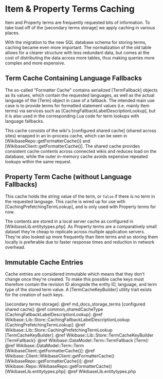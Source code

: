 # Item & Property Terms Caching

Item and Property terms are frequently requested bits of information. To take load off of the [secondary terms storage] we apply caching in various places.

With the migration to the new SQL database schema for storing terms, caching became even more important. The normalization of the old table allows for a clearer structure with less redundant data, but comes at the cost of distributing the data across more tables, thus making queries more complex and more expensive.

## Term Cache Containing Language Fallbacks

The so-called "Formatter Cache" contains serialized [TermFallback] objects as its values, which contain the requested languages, as well as the actual language of the [Term] object in case of a fallback. The intended main use case is to provide terms for formatted statement values (i.e. mainly Item terms) via services such as [CachingFallbackLabelDescriptionLookup], but it is also used in the corresponding Lua code for term lookups with language fallbacks.

This cache consists of the wiki's [configured shared cache] (shared across sites) wrapped in an in-process cache, which can be seen in [WikibaseRepo::getFormatterCache()] and [WikibaseClient::getFormatterCache()]. The shared cache provides consistent cache contents across connected wikis and reduces load on the database, while the outer in-memory cache avoids expensive repeated lookups within the same request.

## Property Term Cache (without Language Fallbacks)

This cache holds the string value of the term, or `false` if there is no term in the requested language. This cache is wired up for use with [CachingPrefetchingTermLookup], and is only used with Property terms for now.

The contents are stored in a local server cache as configured in [WikibaseLib.entitytypes.php]. As Property terms are a comparatively small dataset they're cheap to replicate across multiple application servers. They're also looked up more frequently than Item terms and so storing them locally is preferable due to faster response times and reduction in network overhead.

## Immutable Cache Entries

Cache entries are considered immutable which means that they don't change once they're created. To make this possible cache keys must therefore contain the revision ID alongside the entity ID, language, and term type of the stored term value. A [TermCacheKeyBuilder] utility trait exists for the creation of such keys.

[secondary terms storage]: @ref md_docs_storage_terms
[configured shared cache]: @ref common_sharedCacheType
[CachingFallbackLabelDescriptionLookup]: @ref Wikibase::Lib::Store::CachingFallbackLabelDescriptionLookup
[CachingPrefetchingTermLookup]: @ref Wikibase::Lib::Store::CachingPrefetchingTermLookup
[TermCacheKeyBuilder]: @ref Wikibase::Lib::Store::TermCacheKeyBuilder
[TermFallback]: @ref Wikibase::DataModel::Term::TermFallback
[Term]: @ref Wikibase::DataModel::Term::Term
[WikibaseClient::getFormatterCache()]: @ref Wikibase::Client::WikibaseClient::getFormatterCache()
[WikibaseRepo::getFormatterCache()]: @ref Wikibase::Repo::WikibaseRepo::getFormatterCache()
[WikibaseLib.entitytypes.php]: @ref WikibaseLib.entitytypes.php
